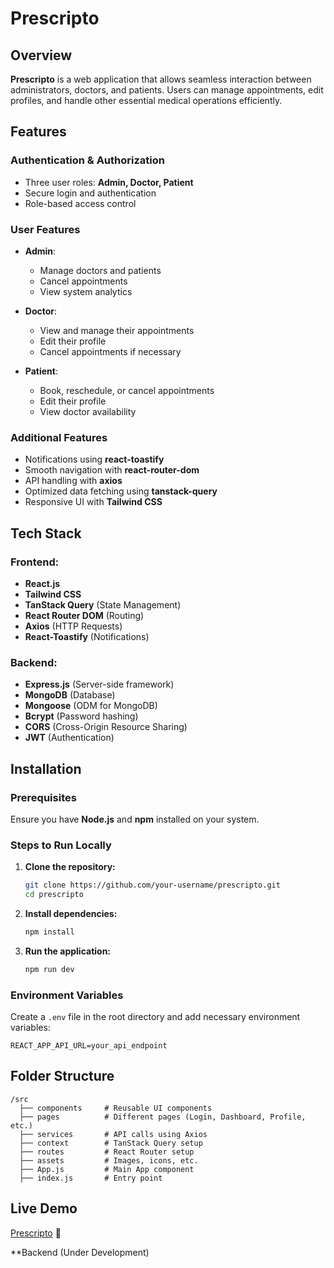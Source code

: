 # Prescripto

## Overview

**Prescripto** is a web application that allows seamless interaction between administrators, doctors, and patients. Users can manage appointments, edit profiles, and handle other essential medical operations efficiently.

## Features

### Authentication & Authorization

- Three user roles: **Admin, Doctor, Patient**
- Secure login and authentication
- Role-based access control

### User Features

- **Admin**:

  - Manage doctors and patients
  - Cancel appointments
  - View system analytics

- **Doctor**:

  - View and manage their appointments
  - Edit their profile
  - Cancel appointments if necessary

- **Patient**:
  - Book, reschedule, or cancel appointments
  - Edit their profile
  - View doctor availability

### Additional Features

- Notifications using **react-toastify**
- Smooth navigation with **react-router-dom**
- API handling with **axios**
- Optimized data fetching using **tanstack-query**
- Responsive UI with **Tailwind CSS**

## Tech Stack

### Frontend:

- **React.js**
- **Tailwind CSS**
- **TanStack Query** (State Management)
- **React Router DOM** (Routing)
- **Axios** (HTTP Requests)
- **React-Toastify** (Notifications)

### Backend:

- **Express.js** (Server-side framework)
- **MongoDB** (Database)
- **Mongoose** (ODM for MongoDB)
- **Bcrypt** (Password hashing)
- **CORS** (Cross-Origin Resource Sharing)
- **JWT** (Authentication)

## Installation

### Prerequisites

Ensure you have **Node.js** and **npm** installed on your system.

### Steps to Run Locally

1. **Clone the repository:**

   ```bash
   git clone https://github.com/your-username/prescripto.git
   cd prescripto
   ```

2. **Install dependencies:**

   ```bash
   npm install
   ```

3. **Run the application:**
   ```bash
   npm run dev
   ```

### Environment Variables

Create a `.env` file in the root directory and add necessary environment variables:

```env
REACT_APP_API_URL=your_api_endpoint
```

## Folder Structure

```
/src
  ├── components     # Reusable UI components
  ├── pages          # Different pages (Login, Dashboard, Profile, etc.)
  ├── services       # API calls using Axios
  ├── context        # TanStack Query setup
  ├── routes         # React Router setup
  ├── assets         # Images, icons, etc.
  ├── App.js         # Main App component
  ├── index.js       # Entry point
```

## Live Demo

[Prescripto](https://prescripto-c3bfc.web.app/) 🚀

\*\*Backend (Under Development)
